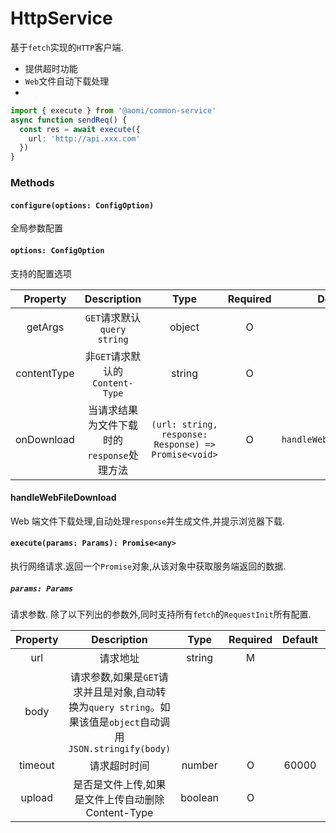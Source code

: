# HttpService

基于`fetch`实现的`HTTP`客户端.

* 提供超时功能
* `Web`文件自动下载处理
* 

```typescript
import { execute } from '@aomi/common-service'
async function sendReq() {
  const res = await execute({
    url: 'http://api.xxx.com'
  })
}
```

### Methods

#### `configure(options: ConfigOption)`

全局参数配置


#### `options: ConfigOption`

支持的配置选项

| Property |             Description              | Type  | Required | Default | Availability |
| :------: | :----------------------------------: | :---: | :------: | :-----: | :----------: |
| getArgs | `GET`请求默认`query string` | object | O | | |
| contentType | 非`GET`请求默认的`Content-Type` | string | O | | |
| onDownload | 当请求结果为文件下载时的`response`处理方法 | `(url: string, response: Response) => Promise<void>` | O | `handleWebFileDownload` | |

#### handleWebFileDownload

Web 端文件下载处理,自动处理`response`并生成文件,并提示浏览器下载.

#### `execute(params: Params): Promise<any>`

执行网络请求.返回一个`Promise`对象,从该对象中获取服务端返回的数据.

##### `params: Params`

请求参数. 除了以下列出的参数外,同时支持所有`fetch`的`RequestInit`所有配置.

| Property |             Description              | Type  | Required | Default | Availability |
| :------: | :----------------------------------: | :---: | :------: | :-----: | :----------: |
| url | 请求地址 | string | M | | |
| body | 请求参数,如果是`GET`请求并且是对象,自动转换为`query string`。如果该值是`object`自动调用`JSON.stringify(body)` |
| timeout | 请求超时时间 | number | O | 60000 | |
| upload | 是否是文件上传,如果是文件上传自动删除Content-Type | boolean | O | | 
